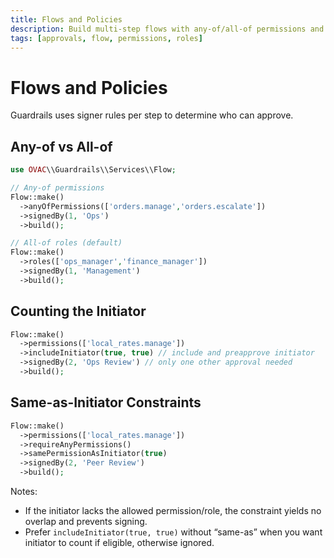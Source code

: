```yaml
---
title: Flows and Policies
description: Build multi-step flows with any-of/all-of permissions and roles.
tags: [approvals, flow, permissions, roles]
---
```


# Flows and Policies

Guardrails uses signer rules per step to determine who can approve.

## Any-of vs All-of

```php
use OVAC\\Guardrails\\Services\\Flow;

// Any-of permissions
Flow::make()
  ->anyOfPermissions(['orders.manage','orders.escalate'])
  ->signedBy(1, 'Ops')
  ->build();

// All-of roles (default)
Flow::make()
  ->roles(['ops_manager','finance_manager'])
  ->signedBy(1, 'Management')
  ->build();
```

## Counting the Initiator

```php
Flow::make()
  ->permissions(['local_rates.manage'])
  ->includeInitiator(true, true) // include and preapprove initiator
  ->signedBy(2, 'Ops Review') // only one other approval needed
  ->build();
```

## Same-as-Initiator Constraints

```php
Flow::make()
  ->permissions(['local_rates.manage'])
  ->requireAnyPermissions()
  ->samePermissionAsInitiator(true)
  ->signedBy(2, 'Peer Review')
  ->build();
```

Notes:
- If the initiator lacks the allowed permission/role, the constraint yields no overlap and prevents signing.
- Prefer `includeInitiator(true, true)` without “same-as” when you want initiator to count if eligible, otherwise ignored.

